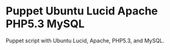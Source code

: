 Puppet Ubuntu Lucid Apache PHP5.3 MySQL
=======================================

Puppet script with Ubuntu Lucid, Apache, PHP5.3, and MySQL.
